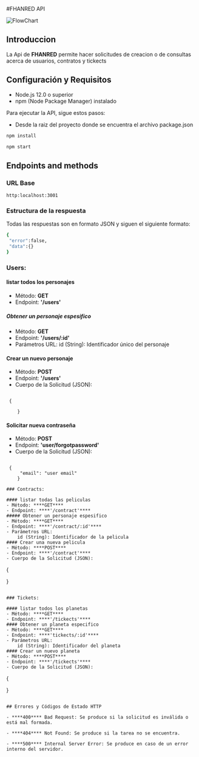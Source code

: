 #FHANRED API



![FlowChart](https://latidocreativo3w.notion.site/image/https%3A%2F%2Fprod-files-secure.s3.us-west-2.amazonaws.com%2Fa981a8e8-05ad-4bab-9989-dd95af4145a7%2F86b5494e-b6dc-43e8-a5d6-a845196d771e%2Fb69a24a5-872e-4e37-a065-b42d1d2d2adc.jpg?table=block&id=17d75eec-5381-4555-b081-fc4743c78c43&spaceId=a981a8e8-05ad-4bab-9989-dd95af4145a7&width=2000&userId=&cache=v2)
## Introduccion
La Api de ****FHANRED**** permite hacer solicitudes de creacion o de consultas acerca de usuarios, contratos y tickects
## Configuración y Requisitos

- Node.js 12.0 o superior
- npm (Node Package Manager) instalado

Para ejecutar la API, sigue estos pasos:
- Desde la raiz del proyecto donde se encuentra el archivo package.json
```bash
npm install
```
```bash
npm start
```

## Endpoints and methods


### URL Base 
```http:localhost:3001```

### Estructura de la respuesta
Todas las respuestas son en formato JSON y siguen el siguiente formato:

```bash 
{
 "error":false,
 "data":{}
}
 ```
### Users:

#### listar todos los personajes
- Método: ****GET****
- Endpoint: ****'/users'****
##### Obtener un personaje espesifico
- Método: ****GET****
- Endpoint: ****'/users/:id'****
- Parámetros URL:
    id (String): Identificador único del personaje
#### Crear un nuevo personaje 
- Método: ****POST****
- Endpoint: ****'/users'**** 
- Cuerpo de la Solicitud (JSON):
```

 {
     
    }
```
#### Solicitar nueva contraseña 
- Método: ****POST****
- Endpoint: ****'user/forgotpassword'**** 
- Cuerpo de la Solicitud (JSON):
```

 {
     "email": "user email"
    }

### Contracts:

#### listar todas las peliculas 
- Método: ****GET****
- Endpoint: ****'/contract'****
##### Obtener un personaje espesifico
- Método: ****GET****
- Endpoint: ****'/contract/:id'****
- Parámetros URL:
    id (String): Identificador de la pelicula 
#### Crear una nueva pelicula
- Método: ****POST****
- Endpoint: ****'/contract'****
- Cuerpo de la Solicitud (JSON):
```
{
   
  }

```

### Tickets:

#### listar todos los planetas 
- Método: ****GET****
- Endpoint: ****'/tickects'****
#### Obtener un planeta especifico
- Método: ****GET****
- Endpoint: ****'tickects/:id'****
- Parámetros URL:
    id (String): Identificador del planeta
#### Crear un nuevo planeta
- Método: ****POST****
- Endpoint: ****'/tickects'****
- Cuerpo de la Solicitud (JSON):
```
{
   
}

```

## Errores y Códigos de Estado HTTP

- ****400**** Bad Request: Se produce si la solicitud es inválida o está mal formada.

- ****404**** Not Found: Se produce si la tarea no se encuentra.

- ****500**** Internal Server Error: Se produce en caso de un error interno del servidor.
